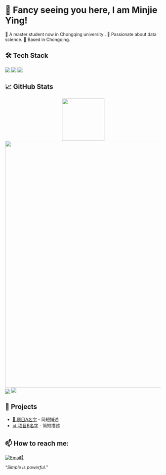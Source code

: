 # 👋 Fancy seeing you here, I am Minjie Ying!
👩 A master student now in Chongqing university .
🌟 Passionate about data science.
📍 Based in Chongqing.


## 🛠️ Tech Stack
<span > <img src="https://img.shields.io/badge/-HTML5-E34F26?style=flat-square&logo=html5&logoColor=white" /> <img src="https://img.shields.io/badge/-CSS3-1572B6?style=flat-square&logo=css3" /> <img src="https://img.shields.io/badge/-JavaScript-oringe?style=flat-square&logo=javascript" /> </span>

<!-- 自由加想展示的技术 -->


## 📈 GitHub Stats
<div align="center"> <img height="137px" src="https://github-readme-stats.vercel.app/api?username=Minjie&theme=dark" /> </div>
<img width="800" src="https://github-readme-activity-graph.vercel.app/graph?username={MinjieY}&theme=github-compact&hide_border=true&area=true" />

<img align="center" src="https://github-readme-stats.vercel.app/api/wakatime?username={MinjieY}&theme=transparent&hide_border=true&layout=compact&langs_count=22" />
<img src="https://komarev.com/ghpvc/?username={MinjieY}&abbreviated=true" />

## 🚀 Projects
- [🔧 项目A名字](项目A链接) - 简短描述
- [📊 项目B名字](项目B链接) - 简短描述


## 📫 How to reach me:
[![Email📩](https://img.shields.io/badge/-Email-D14836?style=flat&logo=gmail&logoColor=white)](mailto:minjie.ying@outlook.com)



_“Simple is powerful.”_

